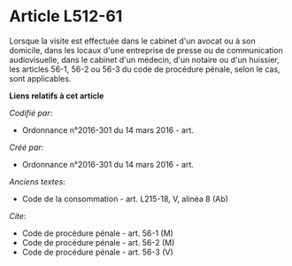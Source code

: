 # Article L512-61

Lorsque la visite est effectuée dans le cabinet d'un avocat ou à son domicile, dans les locaux d'une entreprise de presse ou
de communication audiovisuelle, dans le cabinet d'un médecin, d'un notaire ou d'un huissier, les articles 56-1, 56-2 ou 56-3
du code de procédure pénale, selon le cas, sont applicables.

**Liens relatifs à cet article**

_Codifié par_:

  - Ordonnance n°2016-301 du 14 mars 2016 - art.

_Créé par_:

  - Ordonnance n°2016-301 du 14 mars 2016 - art.

_Anciens textes_:

  - Code de la consommation - art. L215-18, V, alinéa 8 (Ab)

_Cite_:

  - Code de procédure pénale - art. 56-1 (M)
  - Code de procédure pénale - art. 56-2 (M)
  - Code de procédure pénale - art. 56-3 (V)
